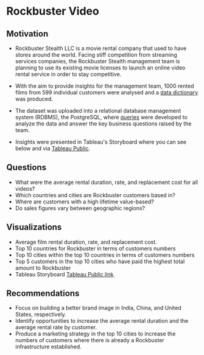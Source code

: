 # Rockbuster Video

## Motivation
* Rockbuster Stealth LLC is a movie rental company that used to have stores around the world. Facing stiff competition from streaming services companies, the Rockbuster Stealth management team is planning to use its existing movie licenses to launch an online video rental service in order to stay competitive.

* With the aim to provide insights for the management team, 1000 rented films from 599 individual customers were analysed and a [data dictionary](https://drive.google.com/file/d/1YnGrQ9WwNx5OK3NAGGZajLyXvqt2sMDc/view?usp=sharing) was produced. 

* The dataset was uploaded into a relational database management system (RDBMS), the PostgreSQL, where [queries](https://docs.google.com/spreadsheets/d/1FeaNMiSDVlpeQEaWNcWQxScNksJbRdbq/edit?usp=sharing&ouid=113829169484980023518&rtpof=true&sd=true) were developed to analyze the data and answer the key business questions raised by the team. 

* Insights were presented in Tableau's Storyboard where you can see below and via [Tableau Public](https://public.tableau.com/app/profile/cleber.juliano.f/viz/Rockbuster_16257667057540/Story1). 

## Questions
* What were the average rental duration, rate, and replacement cost for all videos?
* Which countries and cities are Rockbuster customers based in?
* Where are customers with a high lifetime value-based?
* Do sales figures vary between geographic regions?

## Visualizations
* Average film rental duration, rate, and replacement cost.
* Top 10 countries for Rockbuster in terms of customers numbers
* Top 10 cities within the top 10 countries in terms of customers numbers
* Top 5 customers in the top 10 cities who have paid the highest total amount to Rockbuster
* Tableau Storyboard [Tableau Public link](https://public.tableau.com/app/profile/cleber.juliano.f/viz/Rockbuster_16257667057540/Story1).

## Recommendations
* Focus on building a better brand image in India, China, and United States, respectively. 
* Identify opportunities to increase the average rental duration and the average rental rate by customer.
* Produce a marketing strategy in the top 10 cities to increase the numbers of customers where there is already a Rockbuster infrastructure established.
